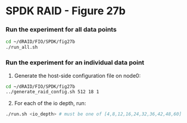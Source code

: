 # SPDK RAID - Figure 27b

### Run the experiment for all data points
```Bash
cd ~/dRAID/FIO/SPDK/fig27b
./run_all.sh
```

### Run the experiment for an individual data point

1. Generate the host-side configuration file on node0:
```Bash
cd ~/dRAID/FIO/SPDK/fig27b
../generate_raid_config.sh 512 18 1
```

2. For each of the io depth, run:
```Bash
./run.sh <io_depth> # must be one of [4,8,12,16,24,32,36,42,48,60]
```